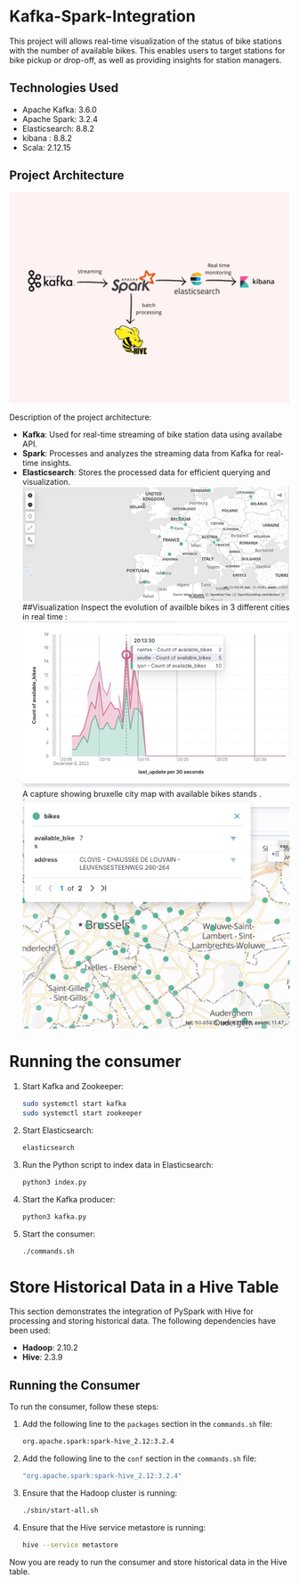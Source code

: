 # Kafka-Spark-Integration
This project  will  allows real-time visualization of the status of bike stations with the number of available bikes. This enables users to target stations for bike pickup or drop-off, as well as providing insights for station managers.

## Technologies Used

- Apache Kafka: 3.6.0
- Apache Spark: 3.2.4
- Elasticsearch: 8.8.2
- kibana : 8.8.2
- Scala: 2.12.15

## Project Architecture

![Project Architecture](images/image.png)

Description of the project architecture:

- **Kafka**: Used for real-time streaming of bike station data using availabe API.
- **Spark**: Processes and analyzes the streaming data from Kafka for real-time insights.
- **Elasticsearch**: Stores the processed data for efficient querying and visualization.
![kibana](images/Screenshot%20from%202023-11-23%2017-44-02.png)
##Visualization
Inspect the evolution of availble bikes in 3 different cities in real time :
![numbre of available bikes ](images/Screenshot%20from%202023-12-08%2020-35-33.png)
A capture showing bruxelle city map with available bikes stands .
![example of map visualisation  ](images/Screenshot%20from%202023-12-08%2021-11-15.png)
# Running the consumer 
1. Start Kafka and Zookeeper:

    ```sh
    sudo systemctl start kafka
    sudo systemctl start zookeeper
    ```

2. Start Elasticsearch:

    ```sh
    elasticsearch
    ```

3. Run the Python script to index data in Elasticsearch:

    ```sh
    python3 index.py
    ```

4. Start the Kafka producer:

    ```sh
    python3 kafka.py
    ```

5. Start the consumer:

    ```sh
    ./commands.sh
    ```
  
# Store Historical Data in a Hive Table

This section demonstrates the integration of PySpark with Hive for processing and storing historical data. The following dependencies have been used:

- **Hadoop**: 2.10.2
- **Hive**: 2.3.9

## Running the Consumer

To run the consumer, follow these steps:

1. Add the following line to the `packages` section in the `commands.sh` file:

    ```sh
    org.apache.spark:spark-hive_2.12:3.2.4
    ```

2. Add the following line to the `conf` section in the `commands.sh` file:

    ```sh
    "org.apache.spark:spark-hive_2.12:3.2.4"
    ```

3. Ensure that the Hadoop cluster is running:

    ```sh
    ./sbin/start-all.sh
    ```

4. Ensure that the Hive service metastore is running:

    ```sh
    hive --service metastore
    ```

Now you are ready to run the consumer and store historical data in the Hive table.
